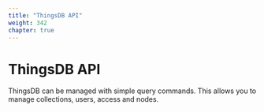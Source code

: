 ```yaml
---
title: "ThingsDB API"
weight: 342
chapter: true
---
```


# ThingsDB API

ThingsDB can be managed with simple query commands. This allows you to manage
collections, users, access and nodes.
